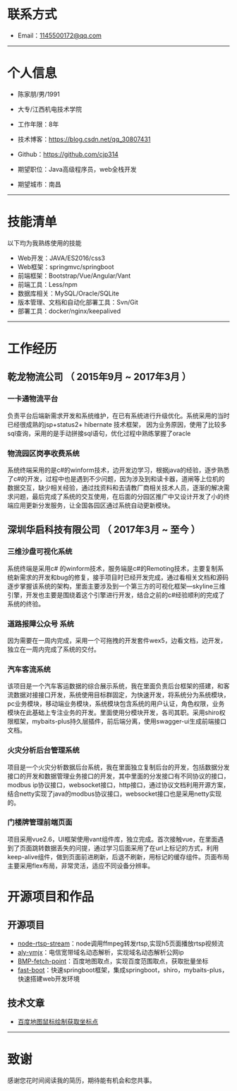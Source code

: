 
# 联系方式

- Email：1145500172@qq.com 

---

# 个人信息

 - 陈家朋/男/1991
 - 大专/江西机电技术学院 
 - 工作年限：8年
 - 技术博客：https://blog.csdn.net/qq_30807431
 - Github：https://github.com/cjp314 

 - 期望职位：Java高级程序员，web全栈开发
 - 期望城市：南昌

---
# 技能清单

以下均为我熟练使用的技能

- Web开发：JAVA/ES2016/css3
- Web框架：springmvc/springboot
- 前端框架：Bootstrap/Vue/Angular/Vant
- 前端工具：Less/npm
- 数据库相关：MySQL/Oracle/SQLite
- 版本管理、文档和自动化部署工具：Svn/Git
- 部署工具：docker/nginx/keepalived

---
# 工作经历

## 乾龙物流公司 （ 2015年9月 ~ 2017年3月 ）

### 一卡通物流平台 
负责平台后端新需求开发和系统维护，在已有系统进行升级优化。系统采用的当时已经很成熟的jsp+status2+ hibernate 技术框架， 因为业务原因，使用了比较多sql查询，采用的是手动拼接sql语句，优化过程中熟练掌握了oracle 


### 物流园区岗亭收费系统 
系统终端采用的是c#的winform技术，边开发边学习，根据java的经验，逐步熟悉了c#的开发，过程中也是遇到不少问题，因为涉及到和读卡器，道闸等上位机的数据交互，缺少相关经验，通过找资料和去请教厂商相关技术人员，逐渐的解决需求问题，最后完成了系统的交互使用，在后面的分园区推广中又设计开发了小的终端应用更新分发服务，让全国各园区通过系统自动更新模块。



## 深圳华启科技有限公司 （ 2017年3月 ~ 至今 ）

### 三维沙盘可视化系统 
系统终端是采用c# 的winform技术，服务端是c#的Remoting技术，主要复制系统新需求的开发和bug的修复，接手项目时已经开发完成，通过看相关文档和源码逐步掌握该系统的架构，里面主要涉及到一个第三方的可视化框架—skyline三维引擎，开发也主要是围绕着这个引擎进行开发，结合之前的c#经验顺利的完成了系统的终验。


### 道路报障公众号 系统
因为需要在一周内完成，采用一个可拖拽的开发套件wex5，边看文档，边开发，独立在一周内完成了系统的交付。


### 汽车客流系统
该项目是一个汽车客运数据的综合展示系统，我在里面负责后台框架的搭建，和客流数据对接接口开发，系统使用目标群固定，为快速开发，将系统分为系统模块，pc业务模块，移动端业务模块，系统模块包含系统的用户认证，角色权限，业务模块在此基础上专注业务的开发。里面使用分模块开发，各司其职。采用shiro权限框架，mybaits-plus持久层插件，前后端分离，使用swagger-ui生成前端接口文档。


### 火灾分析后台管理系统
项目是一个火灾分析数据后台系统，我在里面独立复制后台的开发，包括数据分发接口的开发和数据管理业务接口的开发，其中里面的分发接口有不同协议的接口，modbus ip协议接口，websocket接口，http接口，通过协议文档利用开源方案，结合netty实现了java的modbus协议接口，websocket接口也是采用netty实现的。

### 门楼牌管理前端页面
项目采用vue2.6，UI框架使用vant组件库，独立完成。首次接触vue，在里面遇到了页面跳转数据丢失的问提，通过学习后面采用了在url上标记的方式，利用keep-alive组件，做到页面前进刷新，后退不刷新，用标记的缓存组件。页面布局主要采用flex布局，非常灵活，适应不同设备分辨率。
# 开源项目和作品

## 开源项目

 - [node-rtsp-stream](https://github.com/cjp314/node-rtsp-stream)：node调用ffmpeg转发rtsp,实现h5页面播放rtsp视频流 
 - [aly-ymjx](https://github.com/cjp314/aly-ymjx)：电信宽带域名动态解析，实现域名动态解析公网ip
 - [BMP-fetch-point](https://github.com/cjp314/BMP-fetch-point)：百度地图取点，实现百度范围取点，获取批量坐标
 - [fast-boot](https://github.com/cjp314/fast-boot)：快速springboot框架，集成springboot，shiro，mybaits-plus，快速搭建web开发环境

## 技术文章

- [百度地图鼠标绘制获取坐标点](https://blog.csdn.net/qq_30807431/article/details/102942006)

---

# 致谢
感谢您花时间阅读我的简历，期待能有机会和您共事。


